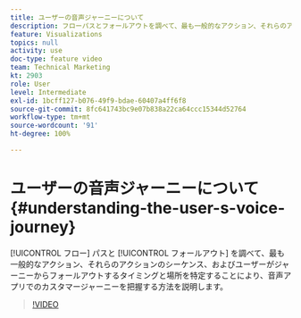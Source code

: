 ```yaml
---
title: ユーザーの音声ジャーニーについて
description: フローパスとフォールアウトを調べて、最も一般的なアクション、それらのアクションのシーケンス、およびユーザーがジャーニーからフォールアウトするタイミングと場所を特定することにより、音声アプリでのカスタマージャーニーを把握する方法を説明します。
feature: Visualizations
topics: null
activity: use
doc-type: feature video
team: Technical Marketing
kt: 2903
role: User
level: Intermediate
exl-id: 1bcff127-b076-49f9-bdae-60407a4ff6f8
source-git-commit: 8fc641743bc9e07b838a22ca64ccc15344d52764
workflow-type: tm+mt
source-wordcount: '91'
ht-degree: 100%

---
```


# ユーザーの音声ジャーニーについて {#understanding-the-user-s-voice-journey}

[!UICONTROL フロー] パスと [!UICONTROL フォールアウト] を調べて、最も一般的なアクション、それらのアクションのシーケンス、およびユーザーがジャーニーからフォールアウトするタイミングと場所を特定することにより、音声アプリでのカスタマージャーニーを把握する方法を説明します。

>[!VIDEO](https://video.tv.adobe.com/v/35074/?quality=12&learn=on&captions=jpn)
